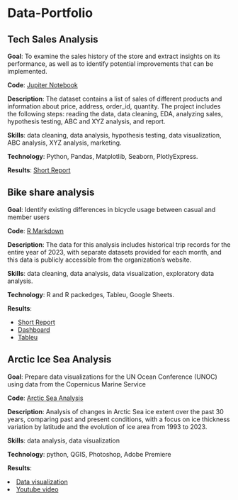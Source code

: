 # Data-Portfolio

<h2><b>Tech Sales Analysis</b></h2>
<b>Goal</b>: To examine the sales history of the store and extract insights on its performance, as well as to identify potential improvements that can be implemented.

<b>Code</b>: <a href='https://github.com/ElizavetK/Data-Portfolio/blob/main/Tech%20Sales%20Analysis/Sales_df.ipynb'>Jupiter Notebook</a>

<b>Description</b>: The dataset contains a list of sales of different products and information about price, address, order_id, quantity. The project includes the following steps: reading the data, data cleaning, EDA, analyzing sales, hypothesis testing, ABC and XYZ analysis, and report. 

<b>Skills</b>: data cleaning, data analysis, hypothesis testing, data visualization, ABC analysis, XYZ analysis, marketing.

<b>Technology</b>: Python, Pandas, Matplotlib, Seaborn, PlotlyExpress.

<b>Results</b>: <a href='https://github.com/ElizavetK/Data-Portfolio/blob/main/Tech%20Sales%20Analysis/insights.md'>Short Report</a>

<h2><b>Bike share analysis</b></h2>
<b>Goal</b>: Identify existing differences in bicycle usage between casual and member users

<b>Code</b>: <a href='https://github.com/ElizavetK/Data-Portfolio/blob/main/Bike%20share%20analysis/analisis.R'>R Markdown</a>

<b>Description</b>: The data for this analysis includes historical trip records for the entire year of 2023, with separate datasets provided for each month, and this data is publicly accessible from the organization’s website. 

<b>Skills</b>: data cleaning, data analysis, data visualization, exploratory data analysis.

<b>Technology</b>: R and R packedges, Tableu, Google Sheets.

<b>Results</b>: 
<ul>
<li><a href='https://github.com/ElizavetK/Data-Portfolio/blob/main/Bike%20share%20analysis/report.pdf'>Short Report</a></li>
<li><a href='https://github.com/ElizavetK/Data-Portfolio/blob/main/Bike%20share%20analysis/Dashboard.pdf'>Dashboard</a></li>
<li><a href='https://public.tableau.com/views/CasestudyBike-ShareanalysisGoogleDataAnalystCertification/Dashboard1?:language=en-US&:sid=&:redirect=auth&:display_count=n&:origin=viz_share_link'>Tableu</a></li>
</ul>

<h2><b>Arctic Ice Sea Analysis</b></h2>
<b>Goal</b>: Prepare data visualizations for the UN Ocean Conference (UNOC) using data from the Copernicus Marine Service

<b>Code</b>: <a href="https://github.com/ElizavetK/Data-Portfolio/tree/main/Arctic%20Sea%20Ice%20Analysis">Arctic Sea Analysis</a>

<b>Description</b>: Analysis of changes in Arctic Sea ice extent over the past 30 years, comparing past and present conditions, with a focus on ice thickness variation by latitude and the evolution of ice area from 1993 to 2023.

<b>Skills</b>: data analysis, data visualization

<b>Technology</b>: python, QGIS, Photoshop, Adobe Premiere

<b>Results</b>:
<li><a href="https://github.com/ElizavetK/Data-Portfolio/tree/main/Arctic%20Sea%20Ice%20Analysis/visualization">Data visualization</a></li>
<li><a href="https://youtu.be/gRNOyYd1a5o">Youtube video</a></li>
